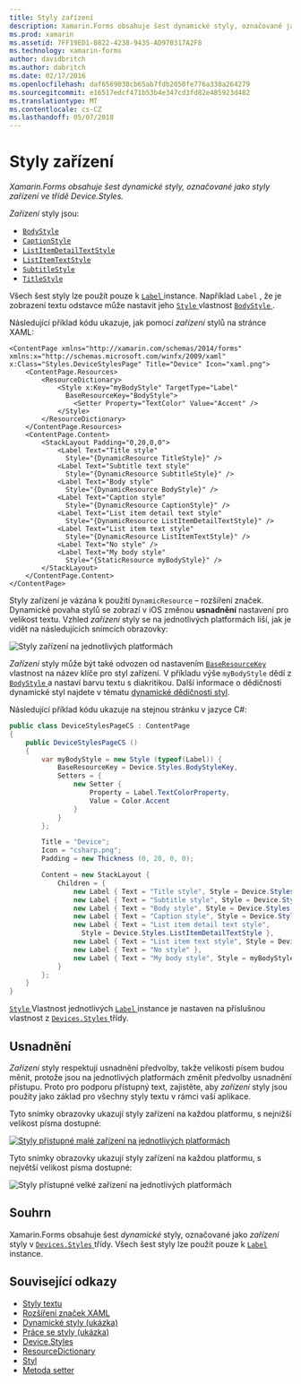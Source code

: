 ```yaml
---
title: Styly zařízení
description: Xamarin.Forms obsahuje šest dynamické styly, označované jako styly zařízení ve třídě Device.Styles.
ms.prod: xamarin
ms.assetid: 7FF19ED1-0822-4238-9435-AD970317A2F8
ms.technology: xamarin-forms
author: davidbritch
ms.author: dabritch
ms.date: 02/17/2016
ms.openlocfilehash: daf6569038cb65ab7fdb2050fe776a330a264279
ms.sourcegitcommit: e16517edcf471b53b4e347cd3fd82e485923d482
ms.translationtype: MT
ms.contentlocale: cs-CZ
ms.lasthandoff: 05/07/2018
---
```

# <a name="device-styles"></a>Styly zařízení

_Xamarin.Forms obsahuje šest dynamické styly, označované jako styly zařízení ve třídě Device.Styles._

*Zařízení* styly jsou:

- [`BodyStyle`](https://developer.xamarin.com/api/field/Xamarin.Forms.Device+Styles.BodyStyle/)
- [`CaptionStyle`](https://developer.xamarin.com/api/field/Xamarin.Forms.Device+Styles.CaptionStyle/)
- [`ListItemDetailTextStyle`](https://developer.xamarin.com/api/field/Xamarin.Forms.Device+Styles.ListItemDetailTextStyle/)
- [`ListItemTextStyle`](https://developer.xamarin.com/api/field/Xamarin.Forms.Device+Styles.ListItemTextStyle/)
- [`SubtitleStyle`](https://developer.xamarin.com/api/field/Xamarin.Forms.Device+Styles.SubtitleStyle/)
- [`TitleStyle`](https://developer.xamarin.com/api/field/Xamarin.Forms.Device+Styles.TitleStyle/)

Všech šest styly lze použít pouze k [ `Label` ](https://developer.xamarin.com/api/type/Xamarin.Forms.Label/) instance. Například `Label` , že je zobrazení textu odstavce může nastavit jeho [ `Style` ](https://developer.xamarin.com/api/property/Xamarin.Forms.VisualElement.Style/) vlastnost [ `BodyStyle` ](https://developer.xamarin.com/api/field/Xamarin.Forms.Device+Styles.BodyStyle/).

Následující příklad kódu ukazuje, jak pomocí *zařízení* stylů na stránce XAML:

```xaml
<ContentPage xmlns="http://xamarin.com/schemas/2014/forms" xmlns:x="http://schemas.microsoft.com/winfx/2009/xaml" x:Class="Styles.DeviceStylesPage" Title="Device" Icon="xaml.png">
    <ContentPage.Resources>
        <ResourceDictionary>
            <Style x:Key="myBodyStyle" TargetType="Label"
              BaseResourceKey="BodyStyle">
                <Setter Property="TextColor" Value="Accent" />
            </Style>
        </ResourceDictionary>
    </ContentPage.Resources>
    <ContentPage.Content>
        <StackLayout Padding="0,20,0,0">
            <Label Text="Title style"
              Style="{DynamicResource TitleStyle}" />
            <Label Text="Subtitle text style"
              Style="{DynamicResource SubtitleStyle}" />
            <Label Text="Body style"
              Style="{DynamicResource BodyStyle}" />
            <Label Text="Caption style"
              Style="{DynamicResource CaptionStyle}" />
            <Label Text="List item detail text style"
              Style="{DynamicResource ListItemDetailTextStyle}" />
            <Label Text="List item text style"
              Style="{DynamicResource ListItemTextStyle}" />
            <Label Text="No style" />
            <Label Text="My body style"
              Style="{StaticResource myBodyStyle}" />
        </StackLayout>
    </ContentPage.Content>
</ContentPage>
```

Styly zařízení je vázána k použití `DynamicResource` – rozšíření značek. Dynamické povaha stylů se zobrazí v iOS změnou **usnadnění** nastavení pro velikost textu. Vzhled *zařízení* styly se na jednotlivých platformách liší, jak je vidět na následujících snímcích obrazovky:

![](device-images/device-styles.png "Styly zařízení na jednotlivých platformách")

*Zařízení* styly může být také odvozen od nastavením [ `BaseResourceKey` ](https://developer.xamarin.com/api/property/Xamarin.Forms.Style.BaseResourceKey/) vlastnost na název klíče pro styl zařízení. V příkladu výše `myBodyStyle` dědí z [ `BodyStyle` ](https://developer.xamarin.com/api/field/Xamarin.Forms.Device+Styles.BodyStyle/) a nastaví barvu textu s diakritikou. Další informace o dědičnosti dynamické styl najdete v tématu [dynamické dědičnosti styl](~/xamarin-forms/user-interface/styles/xaml/dynamic.md#dynamic-style-inheritance).

Následující příklad kódu ukazuje na stejnou stránku v jazyce C#:

```csharp
public class DeviceStylesPageCS : ContentPage
{
    public DeviceStylesPageCS ()
    {
        var myBodyStyle = new Style (typeof(Label)) {
            BaseResourceKey = Device.Styles.BodyStyleKey,
            Setters = {
                new Setter {
                    Property = Label.TextColorProperty,
                    Value = Color.Accent
                }
            }
        };

        Title = "Device";
        Icon = "csharp.png";
        Padding = new Thickness (0, 20, 0, 0);

        Content = new StackLayout {
            Children = {
                new Label { Text = "Title style", Style = Device.Styles.TitleStyle },
                new Label { Text = "Subtitle style", Style = Device.Styles.SubtitleStyle },
                new Label { Text = "Body style", Style = Device.Styles.BodyStyle },
                new Label { Text = "Caption style", Style = Device.Styles.CaptionStyle },
                new Label { Text = "List item detail text style",
                  Style = Device.Styles.ListItemDetailTextStyle },
                new Label { Text = "List item text style", Style = Device.Styles.ListItemTextStyle },
                new Label { Text = "No style" },
                new Label { Text = "My body style", Style = myBodyStyle }
            }
        };
    }
}
```

[ `Style` ](https://developer.xamarin.com/api/property/Xamarin.Forms.VisualElement.Style/) Vlastnost jednotlivých [ `Label` ](https://developer.xamarin.com/api/type/Xamarin.Forms.Label/) instance je nastaven na příslušnou vlastnost z [ `Devices.Styles` ](https://developer.xamarin.com/api/type/Xamarin.Forms.Device+Styles/) třídy.

## <a name="accessibility"></a>Usnadnění

*Zařízení* styly respektují usnadnění předvolby, takže velikosti písem budou měnit, protože jsou na jednotlivých platformách změnit předvolby usnadnění přístupu. Proto pro podporu přístupný text, zajistěte, aby *zařízení* styly jsou použity jako základ pro všechny styly textu v rámci vaší aplikace.

Tyto snímky obrazovky ukazují styly zařízení na každou platformu, s nejnižší velikost písma dostupné:

[![](device-images/minimum-size.png "Styly přístupné malé zařízení na jednotlivých platformách")](device-images/minimum-size-large.png#lightbox "přístupné malé zařízení stylů pro každou platformu")

Tyto snímky obrazovky ukazují styly zařízení na každou platformu, s největší velikost písma dostupné:

![](device-images/maximum-size.png "Styly přístupné velké zařízení na jednotlivých platformách")

## <a name="summary"></a>Souhrn

Xamarin.Forms obsahuje šest *dynamické* styly, označované jako *zařízení* styly v [ `Devices.Styles` ](https://developer.xamarin.com/api/type/Xamarin.Forms.Device+Styles/) třídy. Všech šest styly lze použít pouze k [ `Label` ](https://developer.xamarin.com/api/type/Xamarin.Forms.Label/) instance.


## <a name="related-links"></a>Související odkazy

- [Styly textu](~/xamarin-forms/user-interface/text/styles.md)
- [Rozšíření značek XAML](~/xamarin-forms/xaml/xaml-basics/xaml-markup-extensions.md)
- [Dynamické styly (ukázka)](https://developer.xamarin.com/samples/xamarin-forms/UserInterface/Styles/DynamicStyles/)
- [Práce se styly (ukázka)](https://developer.xamarin.com/samples/xamarin-forms/WorkingWithStyles/)
- [Device.Styles](https://developer.xamarin.com/api/type/Xamarin.Forms.Device+Styles/)
- [ResourceDictionary](https://developer.xamarin.com/api/type/Xamarin.Forms.ResourceDictionary/)
- [Styl](https://developer.xamarin.com/api/type/Xamarin.Forms.Style/)
- [Metoda setter](https://developer.xamarin.com/api/type/Xamarin.Forms.Setter/)
